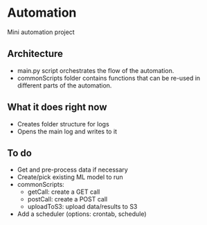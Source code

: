 # Automation
Mini automation project


## Architecture
- main.py script orchestrates the flow of the automation.
- commonScripts folder contains functions that can be re-used in different parts of the automation.

## What it does right now
- Creates folder structure for logs
- Opens the main log and writes to it

## To do
- Get and pre-process data if necessary
- Create/pick existing ML model to run
- commonScripts:
  - getCall: create a GET call
  - postCall: create a POST call
  - uploadToS3: upload data/results to S3
- Add a scheduler (options: crontab, schedule)
